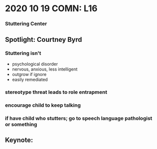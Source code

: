 # 2020 10 19 COMN: L16

### Stuttering Center

## Spotlight: Courtney Byrd

### Stuttering isn't

- psychological disorder
- nervous, anxious, less intelligent
- outgrow if ignore
- easily remediated

### stereotype threat leads to role entrapment

### encourage child to keep talking

### if have child who stutters; go to speech language pathologist or something



## Keynote: 



